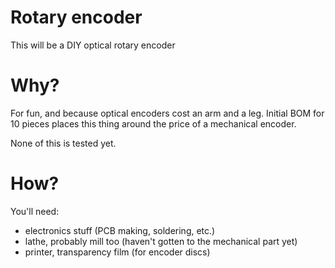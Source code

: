 Rotary encoder
==============

This will be a DIY optical rotary encoder

Why?
====

For fun, and because optical encoders cost an arm and a leg. Initial BOM for 10 pieces places this thing around the price of a mechanical encoder.

None of this is tested yet.

How?
====

You'll need:

* electronics stuff (PCB making, soldering, etc.)
* lathe, probably mill too (haven't gotten to the mechanical part yet)
* printer, transparency film (for encoder discs)
